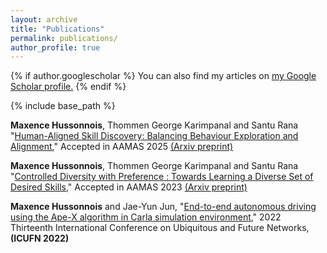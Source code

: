 ```yaml
---
layout: archive
title: "Publications"
permalink: publications/
author_profile: true
---
```


{% if author.googlescholar %}
  You can also find my articles on <u><a href="{{author.googlescholar}}">my Google Scholar profile</a>.</u>
{% endif %}

{% include base_path %}

**Maxence Hussonnois**, Thommen George Karimpanal and Santu Rana
"[Human-Aligned Skill Discovery: Balancing Behaviour Exploration and Alignment](https://arxiv.org/abs/2501.17431)," Accepted in AAMAS 2025 [(Arxiv preprint)](https://arxiv.org/abs/2501.17431)

**Maxence Hussonnois**, Thommen George Karimpanal and Santu Rana
"[Controlled Diversity with Preference : Towards Learning a Diverse Set of Desired Skills](https://arxiv.org/abs/2303.04592)," Accepted in AAMAS 2023 [(Arxiv preprint)](https://arxiv.org/abs/2303.04592)

**Maxence Hussonnois** and Jae-Yun Jun,
"[End-to-end autonomous driving using the Ape-X algorithm in Carla simulation environment](https://ieeexplore.ieee.org/abstract/document/9829674)," 2022 Thirteenth International Conference on Ubiquitous and Future Networks,  **(ICUFN 2022)** 

